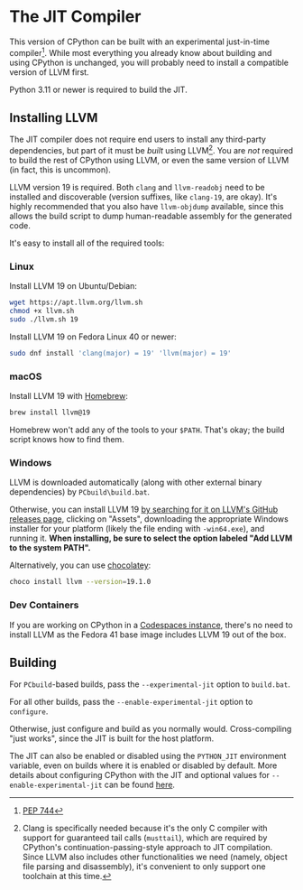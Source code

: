 The JIT Compiler
================

This version of CPython can be built with an experimental just-in-time compiler[^pep-744]. While most everything you already know about building and using CPython is unchanged, you will probably need to install a compatible version of LLVM first.

Python 3.11 or newer is required to build the JIT.

## Installing LLVM

The JIT compiler does not require end users to install any third-party dependencies, but part of it must be *built* using LLVM[^why-llvm]. You are *not* required to build the rest of CPython using LLVM, or even the same version of LLVM (in fact, this is uncommon).

LLVM version 19 is required. Both `clang` and `llvm-readobj` need to be installed and discoverable (version suffixes, like `clang-19`, are okay). It's highly recommended that you also have `llvm-objdump` available, since this allows the build script to dump human-readable assembly for the generated code.

It's easy to install all of the required tools:

### Linux

Install LLVM 19 on Ubuntu/Debian:

```sh
wget https://apt.llvm.org/llvm.sh
chmod +x llvm.sh
sudo ./llvm.sh 19
```

Install LLVM 19 on Fedora Linux 40 or newer:

```sh
sudo dnf install 'clang(major) = 19' 'llvm(major) = 19'
```

### macOS

Install LLVM 19 with [Homebrew](https://brew.sh):

```sh
brew install llvm@19
```

Homebrew won't add any of the tools to your `$PATH`. That's okay; the build script knows how to find them.

### Windows

LLVM is downloaded automatically (along with other external binary dependencies) by `PCbuild\build.bat`.

Otherwise, you can install LLVM 19 [by searching for it on LLVM's GitHub releases page](https://github.com/llvm/llvm-project/releases?q=19), clicking on "Assets", downloading the appropriate Windows installer for your platform (likely the file ending with `-win64.exe`), and running it. **When installing, be sure to select the option labeled "Add LLVM to the system PATH".**

Alternatively, you can use [chocolatey](https://chocolatey.org):

```sh
choco install llvm --version=19.1.0
```

### Dev Containers

If you are working on CPython in a [Codespaces instance](https://devguide.python.org/getting-started/setup-building/#using-codespaces), there's no 
need to install LLVM as the Fedora 41 base image includes LLVM 19 out of the box.

## Building

For `PCbuild`-based builds, pass the `--experimental-jit` option to `build.bat`.

For all other builds, pass the `--enable-experimental-jit` option to `configure`.

Otherwise, just configure and build as you normally would. Cross-compiling "just works", since the JIT is built for the host platform.

The JIT can also be enabled or disabled using the `PYTHON_JIT` environment variable, even on builds where it is enabled or disabled by default. More details about configuring CPython with the JIT and optional values for `--enable-experimental-jit` can be found [here](https://docs.python.org/dev/using/configure.html#cmdoption-enable-experimental-jit).

[^pep-744]: [PEP 744](https://peps.python.org/pep-0744/)

[^why-llvm]: Clang is specifically needed because it's the only C compiler with support for guaranteed tail calls (`musttail`), which are required by CPython's continuation-passing-style approach to JIT compilation. Since LLVM also includes other functionalities we need (namely, object file parsing and disassembly), it's convenient to only support one toolchain at this time.
